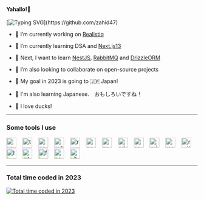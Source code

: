#### Yahallo!👋

[![Typing SVG](https://readme-typing-svg.herokuapp.com?font=Nunito&pause=1200&color=FFFFFF&width=435&lines=Nice+to+meet+you!!;%E3%82%88%E3%82%8B%E3%81%97%E3%81%8F%E3%81%8A%E3%81%AD%E3%81%8C%E3%81%84%E3%81%97%E3%81%BE%E3%81%99!!)](https://github.com/zahid47)

- 🔭 I’m currently working on [Realistiq](https://github.com/zahid47/Realistiq)

- 🌱 I’m currently learning DSA and [Next.js13](https://nextjs.org)

- 🎯 Next, I want to learn [NestJS](https://nestjs.com), [RabbitMQ](https://www.rabbitmq.com) and [DrizzleORM](https://github.com/drizzle-team/drizzle-orm)

- 👯 I’m also looking to collaborate on open-source projects

- 🛬 My goal in 2023 is going to 🇯🇵 Japan!

- 🍣 I'm also learning Japanese.　おもしろいですね！

- 🦆 I love ducks!

---

### Some tools I use

<p>
<img title="vscode" alt="vscode" height="26" width="26" style="padding-right:12px;" src="https://cdn.simpleicons.org/visualstudiocode" />
<img title="typescript" alt="typescript" height="26" width="26" style="padding-right:12px;" src="https://cdn.simpleicons.org/typescript" />
<img title="nodejs" alt="nodejs" height="26" width="26" style="padding-right:12px;" src="https://cdn.simpleicons.org/nodedotjs" />
<img title="python" alt="python" height="26" width="26" style="padding-right:12px;" src="https://cdn.simpleicons.org/python" />
<img title="react" alt="react" height="26" width="26" style="padding-right:12px;" src="https://cdn.simpleicons.org/react" />
<img title="nextjs" alt="nextjs" height="26" width="26" style="padding-right:12px;" src="https://cdn.simpleicons.org/nextdotjs" />
<img title="express" alt="express" height="26" width="26" style="padding-right:12px;" src="https://cdn.simpleicons.org/express" />
<img title="adonisjs" alt="adonisjs" height="26" width="26" style="padding-right:12px;" src="https://cdn.simpleicons.org/adonisjs" />
<img title="socketio" alt="socketio" height="26" width="26" style="padding-right:12px;" src="https://cdn.simpleicons.org/socketdotio" />
<img title="prisma" alt="prisma" height="26" width="26" style="padding-right:12px;" src="https://cdn.simpleicons.org/prisma" />
<img title="mongodb" alt="mongodb" height="26" width="26" style="padding-right:12px;" src="https://cdn.simpleicons.org/mongodb" />
<img title="redis" alt="redis" height="26" width="26" style="padding-right:12px;" src="https://cdn.simpleicons.org/redis" />
<img title="linux" alt="linux" height="26" width="26" style="padding-right:12px;" src="https://cdn.simpleicons.org/linux" />
<img title="git" alt="git" height="26" width="26" style="padding-right:12px;" src="https://cdn.simpleicons.org/git" />
<img title="figma" alt="figma" height="26" width="26" style="padding-right:12px;" src="https://cdn.simpleicons.org/figma" />
<img title="postman" alt="postman" height="26" width="26" style="padding-right:12px;" src="https://cdn.simpleicons.org/postman" />
<img title="vitest" alt="vitest" height="26" width="26" style="padding-right:12px;" src="https://cdn.simpleicons.org/vitest" />
</p>

---

### Total time coded in 2023

<a title="Total time coded in 2023" href="https://wakatime.com/@6055ae70-d556-4248-90b9-efccb7eb9499"><img src="https://wakatime.com/badge/user/6055ae70-d556-4248-90b9-efccb7eb9499.svg?style=for-the-badge" alt="Total time coded in 2023" /></a>
